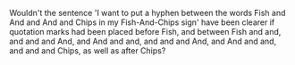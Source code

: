 Wouldn't the sentence 'I want to put a hyphen between the words Fish and And and And and Chips in my Fish-And-Chips sign' have been clearer if quotation marks had been placed before Fish, and between Fish and and, and and and And, and And and and, and and and And, and And and and, and and and Chips, as well as after Chips?
